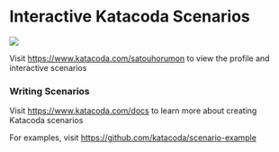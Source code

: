 # Interactive Katacoda Scenarios

[![](http://shields.katacoda.com/katacoda/satouhorumon/count.svg)](https://www.katacoda.com/satouhorumon "Get your profile on Katacoda.com")

Visit https://www.katacoda.com/satouhorumon to view the profile and interactive scenarios

### Writing Scenarios
Visit https://www.katacoda.com/docs to learn more about creating Katacoda scenarios

For examples, visit https://github.com/katacoda/scenario-example
